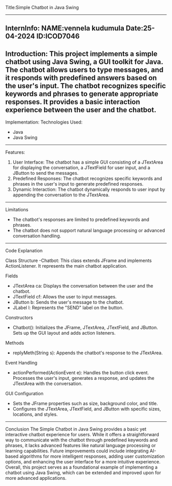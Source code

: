 
Title:Simple Chatbot in Java Swing

------------------------------------------------------------------------------

InternInfo:
NAME:vennela kudumula 
Date:25-04-2024 
ID:ICOD7046
------------------------------------------------------------------------------

Introduction:
This project implements a simple chatbot using Java Swing, a GUI toolkit for Java.
The chatbot allows users to type messages, and it responds with predefined answers based on the user's input.
The chatbot recognizes specific keywords and phrases to generate appropriate responses. It provides a basic interaction experience between the user and the chatbot.
------------------------------------------------------------------------------

Implementation:
Technologies Used:
- Java
- Java Swing
------------------------------------------------------------------------------
Features:
1. User Interface: The chatbot has a simple GUI consisting of a JTextArea for displaying the conversation, a JTextField for user input, and a JButton to send the messages.
2. Predefined Responses: The chatbot recognizes specific keywords and phrases in the user's input to generate predefined responses.
3. Dynamic Interaction: The chatbot dynamically responds to user input by appending the conversation to the JTextArea.

------------------------------------------------------------------------------
Limitations
- The chatbot's responses are limited to predefined keywords and phrases.
- The chatbot does not support natural language processing or advanced conversation handling.
------------------------------------------------------------------------------

Code Explanation

Class Structure
-Chatbot: This class extends JFrame and implements ActionListener. It represents the main chatbot application.

Fields
- JTextArea ca: Displays the conversation between the user and the chatbot.
- JTextField cf: Allows the user to input messages.
- JButton b: Sends the user's message to the chatbot.
- JLabel l: Represents the "SEND" label on the button.

Constructors
- Chatbot(): Initializes the JFrame, JTextArea, JTextField, and JButton. Sets up the GUI layout and adds action listeners.

Methods
- replyMeth(String s): Appends the chatbot's response to the JTextArea.

Event Handling
- actionPerformed(ActionEvent e): Handles the button click event. Processes the user's input, generates a response, and updates the JTextArea with the conversation.

GUI Configuration
- Sets the JFrame properties such as size, background color, and title.
- Configures the JTextArea, JTextField, and JButton with specific sizes, locations, and styles.
------------------------------------------------------------------------------
Conclusion
The Simple Chatbot in Java Swing provides a basic yet interactive chatbot experience for users.
 While it offers a straightforward way to communicate with the chatbot through predefined keywords and phrases,
 it lacks advanced features like natural language processing or learning capabilities. Future improvements could include integrating AI-based algorithms for more intelligent responses, adding user customization options, and enhancing the user interface for a more intuitive experience. Overall, this project serves as a foundational example of implementing a chatbot using Java Swing, which can be extended and improved upon for more advanced applications.
